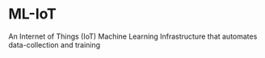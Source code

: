 # ML-IoT
An Internet of Things (IoT) Machine Learning Infrastructure that automates data-collection and training
